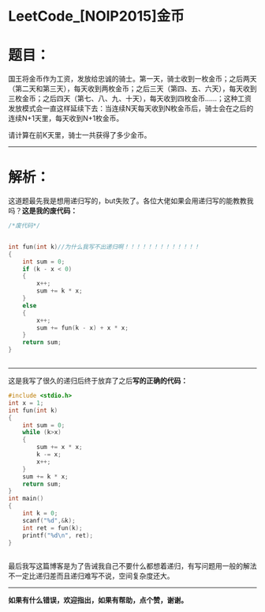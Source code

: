 

#  LeetCode_[NOIP2015]金币

# 题目：

国王将金币作为工资，发放给忠诚的骑士。第一天，骑士收到一枚金币；之后两天（第二天和第三天），每天收到两枚金币；之后三天（第四、五、六天），每天收到三枚金币；之后四天（第七、八、九、十天），每天收到四枚金币……；这种工资发放模式会一直这样延续下去：当连续N天每天收到N枚金币后，骑士会在之后的连续N+1天里，每天收到N+1枚金币。

请计算在前K天里，骑士一共获得了多少金币。

------

# 解析：

这道题最先我是想用递归写的，but失败了。各位大佬如果会用递归写的能教教我吗？**这是我的废代码：**

```cpp
/*废代码*/


int fun(int k)//为什么我写不出递归啊！！！！！！！！！！！！！
{
	int sum = 0;
	if (k - x < 0)
	{
		x++;
		sum += k * x;
	}
	else
	{	
		x++;
		sum += fun(k - x) + x * x;
	}
	return sum;
}
```

![点击并拖拽以移动](data:image/gif;base64,R0lGODlhAQABAPABAP///wAAACH5BAEKAAAALAAAAAABAAEAAAICRAEAOw==)

------

这是我写了很久的递归后终于放弃了之后**写的正确的代码：**

```cpp
#include <stdio.h>
int x = 1;
int fun(int k)
{
	int sum = 0;
	while (k>x)
	{
		sum += x * x;
		k -= x;
		x++;
	}
	sum += k * x;
	return sum;
}
int main()
{
	int k = 0;
	scanf("%d",&k);
	int ret = fun(k);
	printf("%d\n", ret);
}
```

![点击并拖拽以移动](data:image/gif;base64,R0lGODlhAQABAPABAP///wAAACH5BAEKAAAALAAAAAABAAEAAAICRAEAOw==)

最后我写这篇博客是为了告诫我自己不要什么都想着递归，有写问题用一般的解法不一定比递归差而且递归难写不说，空间复杂度还大。

------

**如果有什么错误，欢迎指出，如果有帮助，点个赞，谢谢。**